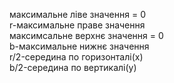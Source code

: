 максимальне ліве значення = 0<br>
r-максимальне праве значення<br>
максимсальне верхнє значення = 0<br>
b-максимальне нижнє значення<br>
r/2-середина по горизонталі(х)<br>
b/2-середина по вертикалі(у)<br>

